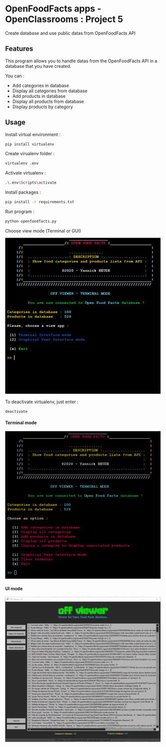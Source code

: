 # OpenFoodFacts apps - OpenClassrooms : Project 5
Create database and use public datas from OpenFoodFacts API

## Features
This program allows you to handle datas from the OpenFoodFacts API in a database that you have created.

You can :
- Add categories in database
- Display all categories from database
- Add products in database
- Display all products from database
- Display products by category

## Usage
Install virtual environment : 
```bash
pip install virtualenv
```

Create virualenv folder : 
```bash
virtualenv .env
```

Activate virtualenv : 
```bash
.\.env\Scripts\activate
```

Install packages : 
```bash
pip install -r requirements.txt
```

Run program : 
```bash
python openfoodfacts.py
```

Choose view mode (Terminal or GUI)

<img width=500px src="https://github.com/Ayckinn/OpenClassrooms/blob/master/PROJET_05/screenshots/main_view.png" />

To deactivate virtualenv, just enter : 
```bash
deactivate
```

#### Terminal mode

<img width=500px src="https://github.com/Ayckinn/OpenClassrooms/blob/master/PROJET_05/screenshots/terminal_mode.png" />

#### UI mode

<img width=500px src="https://github.com/Ayckinn/OpenClassrooms/blob/master/PROJET_05/screenshots/ui_mode.png" />